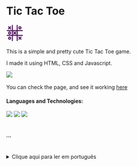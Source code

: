 <h1>Tic Tac Toe</h1>  
<div>
  <img src="icons/icons8-tic-tac-toe-100.png" width="46"/>
</div>
  <p>This is a simple and pretty cute Tic Tac Toe game.</p>
  <p>I made it using HTML, CSS and Javascript.</p>

<img src="print.png" width="500"/>
  
  <p>You can check the page, and see it working <a href="https://yasminconstantino.github.io/Calendar-and-clock/">here</a></p>

  <h4> Languages and Technologies:</h4>
  <div>
    <img src="html.png" width="48"/>
    <img src="css.png" width="48"/>
    <img src="javascript.png" width="48"/>
  </div>
<br>
<h5>...</h5>
<br>
<section>
  <details>
    <summary>Clique aqui para ler em português</summary>
    <br>
    <p>Esse é um jogo da velha simples e fofo.</p>
    <br>
    <p>Eu fiz ele usando HTML, CSS e Javascript.</p>
    <p>Você pode acessar a página e ver ela funcionando <a href="https://yasminconstantino.github.io/tic-tac-toe/">aqui</a></p>
    <h4>Linguagens e tecnologias utilizadas:</h4>
    <div>
    <img src="html.png" width="38"/>
    <img src="css.png" width="38"/>
    <img src="javascript.png" width="38"/>
    </div>
  </details>
</section>